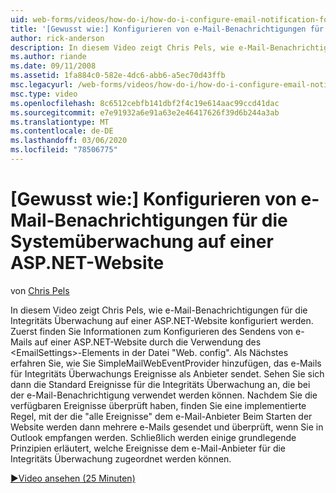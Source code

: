 ```yaml
---
uid: web-forms/videos/how-do-i/how-do-i-configure-email-notification-for-health-monitoring-on-an-aspnet-web-site
title: '[Gewusst wie:] Konfigurieren von e-Mail-Benachrichtigungen für die Integritäts Überwachung auf einer ASP.NET-Website | Microsoft-Dokumentation'
author: rick-anderson
description: In diesem Video zeigt Chris Pels, wie e-Mail-Benachrichtigungen für die Integritäts Überwachung auf einer ASP.NET-Website konfiguriert werden. Zuerst finden Sie weitere Informationen unter Konfigurieren des Sendens von e...
ms.author: riande
ms.date: 09/11/2008
ms.assetid: 1fa884c0-582e-4dc6-abb6-a5ec70d43ffb
msc.legacyurl: /web-forms/videos/how-do-i/how-do-i-configure-email-notification-for-health-monitoring-on-an-aspnet-web-site
msc.type: video
ms.openlocfilehash: 8c6512cebfb141dbf2f4c19e614aac99ccd41dac
ms.sourcegitcommit: e7e91932a6e91a63e2e46417626f39d6b244a3ab
ms.translationtype: MT
ms.contentlocale: de-DE
ms.lasthandoff: 03/06/2020
ms.locfileid: "78506775"
---
```

# <a name="how-do-i-configure-email-notification-for-health-monitoring-on-an-aspnet-web-site"></a>[Gewusst wie:] Konfigurieren von e-Mail-Benachrichtigungen für die Systemüberwachung auf einer ASP.NET-Website

von [Chris Pels](https://twitter.com/chrispels)

In diesem Video zeigt Chris Pels, wie e-Mail-Benachrichtigungen für die Integritäts Überwachung auf einer ASP.NET-Website konfiguriert werden. Zuerst finden Sie Informationen zum Konfigurieren des Sendens von e-Mails auf einer ASP.NET-Website durch die Verwendung des &lt;EmailSettings&gt;-Elements in der Datei "Web. config". Als Nächstes erfahren Sie, wie Sie SimpleMailWebEventProvider hinzufügen, das e-Mails für Integritäts Überwachungs Ereignisse als Anbieter sendet. Sehen Sie sich dann die Standard Ereignisse für die Integritäts Überwachung an, die bei der e-Mail-Benachrichtigung verwendet werden können. Nachdem Sie die verfügbaren Ereignisse überprüft haben, finden Sie eine implementierte Regel, mit der die "alle Ereignisse" dem e-Mail-Anbieter Beim Starten der Website werden dann mehrere e-Mails gesendet und überprüft, wenn Sie in Outlook empfangen werden. Schließlich werden einige grundlegende Prinzipien erläutert, welche Ereignisse dem e-Mail-Anbieter für die Integritäts Überwachung zugeordnet werden können.

[&#9654;Video ansehen (25 Minuten)](https://channel9.msdn.com/Blogs/ASP-NET-Site-Videos/how-do-i-configure-email-notification-for-health-monitoring-on-an-aspnet-web-site)
